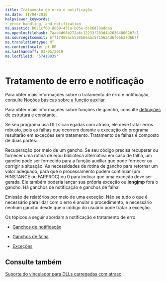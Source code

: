 ```yaml
---
title: Tratamento de erro e notificação
ms.date: 11/04/2016
helpviewer_keywords:
- error handling, and notification
ms.assetid: b621cf60-d869-451a-b05e-dc86d78addaa
ms.openlocfilehash: 7aae4d68b272a6c12233f283d4b263648062b7c1
ms.sourcegitcommit: bff17488ac5538b8eaac57156a4d6f06b37d6b7f
ms.translationtype: MT
ms.contentlocale: pt-BR
ms.lasthandoff: 03/05/2019
ms.locfileid: "57418939"
---
```

# <a name="error-handling-and-notification"></a>Tratamento de erro e notificação

Para obter mais informações sobre o tratamento de erro e notificação, consulte [Noções básicas sobre a função auxiliar](understanding-the-helper-function.md).

Para obter mais informações sobre funções de gancho, consulte [definições de estrutura e constante](../../build/reference/structure-and-constant-definitions.md).

Se seu programa usa DLLs carregadas com atraso, ele deve tratar erros robusto, pois as falhas que ocorrem durante a execução do programa resultarão em exceções sem tratamento. Tratamento de falhas é composto de duas partes:

Recuperação por meio de um gancho.
Se seu código precisa recuperar ou fornecer uma rotina de e/ou biblioteca alternativa em caso de falha, um gancho pode ser fornecido para a função auxiliar que pode fornecer ou corrigir a situação. As necessidades de rotina de gancho para retornar um valor adequado, para que o processamento podem continuar (um HINSTANCE ou FARPROC) ou 0 para indicar que uma exceção deve ser gerada. Ele também poderia lançar sua própria exceção ou **longjmp** fora o gancho. Há ganchos de notificação e ganchos de falha.

Emissão de relatórios por meio de uma exceção.
Não se tudo o que é necessário para lidar com o erro é anular o procedimento, é necessário nenhum gancho desde que o código do usuário pode tratar a exceção.

Os tópicos a seguir abordam a notificação e tratamento de erro:

- [Ganchos de notificação](../../build/reference/notification-hooks.md)

- [Ganchos de falha](../../build/reference/failure-hooks.md)

- [Exceções](../../build/reference/exceptions-c-cpp.md)

## <a name="see-also"></a>Consulte também

[Suporte do vinculador para DLLs carregadas com atraso](../../build/reference/linker-support-for-delay-loaded-dlls.md)
